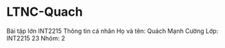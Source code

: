 # LTNC-Quach
Bài tập lớn INT2215
Thông tin cá nhân
Họ và tên: Quách Mạnh Cường
Lớp: INT2215 23
Nhóm: 2
